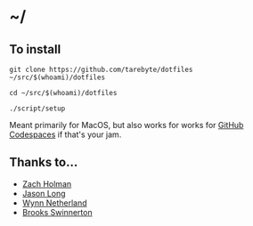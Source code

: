 # ~/

## To install

```
git clone https://github.com/tarebyte/dotfiles ~/src/$(whoami)/dotfiles
```

```
cd ~/src/$(whoami)/dotfiles
```

```
./script/setup
```

Meant primarily for MacOS, but also works for works for [GitHub Codespaces](https://docs.github.com/en/codespaces/customizing-your-codespace/personalizing-codespaces-for-your-account#dotfiles) if that's your jam.

## Thanks to...

* [Zach Holman](https://github.com/holman/dotfiles)
* [Jason Long](https://github.com/jasonlong/dotfiles)
* [Wynn Netherland](https://github.com/pengwynn/dotfiles)
* [Brooks Swinnerton](https://github.com/bswinnerton/dotfiles)
